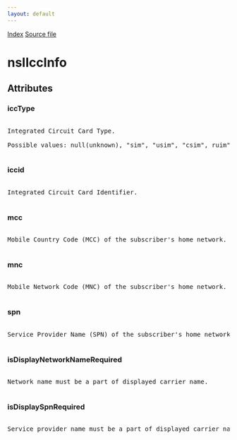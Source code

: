 ```yaml
---
layout: default
---
```

<div id='links'><a href="../index.html">Index</a>
<a href="http://dxr.mozilla.org/mozilla-central/source/dom/icc/interfaces/nsIIccInfo.idl">Source file</a>
</div>

# nsIIccInfo #

## Attributes ##

### iccType ###
<pre>  
Integrated Circuit Card Type.  
  
Possible values: null(unknown), "sim", "usim", "csim", ruim".  
  
</pre>
### iccid ###
<pre>  
Integrated Circuit Card Identifier.  
  
</pre>
### mcc ###
<pre>  
Mobile Country Code (MCC) of the subscriber's home network.  
  
</pre>
### mnc ###
<pre>  
Mobile Network Code (MNC) of the subscriber's home network.  
  
</pre>
### spn ###
<pre>  
Service Provider Name (SPN) of the subscriber's home network.  
  
</pre>
### isDisplayNetworkNameRequired ###
<pre>  
Network name must be a part of displayed carrier name.  
  
</pre>
### isDisplaySpnRequired ###
<pre>  
Service provider name must be a part of displayed carrier name.  
  
</pre>